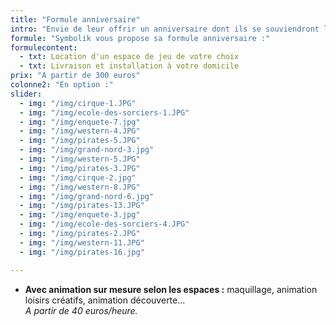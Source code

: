 ```yaml
---
title: "Formule anniversaire"
intro: "Envie de leur offrir un anniversaire dont ils se souviendront longtemps ?"
formule: "Symbolik vous propose sa formule anniversaire :"
formulecontent:
  - txt: Location d'un espace de jeu de votre choix
  - txt: Livraison et installation à votre domicile
prix: "A partir de 300 euros"
colonne2: "En option :"
slider:
  - img: "/img/cirque-1.JPG"
  - img: "/img/ecole-des-sorciers-1.JPG"
  - img: "/img/enquete-7.jpg"
  - img: "/img/western-4.JPG"
  - img: "/img/pirates-5.JPG"
  - img: "/img/grand-nord-3.jpg"
  - img: "/img/western-5.JPG"
  - img: "/img/pirates-3.JPG"
  - img: "/img/cirque-2.jpg"
  - img: "/img/western-8.JPG"
  - img: "/img/grand-nord-6.jpg"
  - img: "/img/pirates-13.JPG"
  - img: "/img/enquete-3.jpg"
  - img: "/img/ecole-des-sorciers-4.JPG"    
  - img: "/img/pirates-2.JPG"
  - img: "/img/western-11.JPG"    
  - img: "/img/pirates-16.jpg"

---
```

- **Avec animation sur mesure selon les espaces :** maquillage, animation loisirs créatifs, animation découverte... <br>*A partir de 40 euros/heure.*

<!-- **Un kit cadeau sur mesure :** extrait de l'espace loué, un déguisement ou des accessoires pour prolonger le jeu après sa journée. <br> *A partir de 30 euros.*-->
